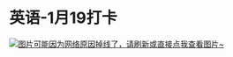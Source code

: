 # 英语-1月19打卡

[![图片可能因为网络原因掉线了，请刷新或直接点我查看图片~](https://cdn.jsdelivr.net/gh/ylsislove/image-home/test/20210123231033.JPG)](https://cdn.jsdelivr.net/gh/ylsislove/image-home/test/20210123231033.JPG)

